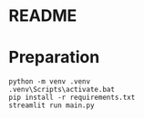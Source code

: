 # README
# Preparation
    python -m venv .venv
    .venv\Scripts\activate.bat
    pip install -r requirements.txt
    streamlit run main.py
